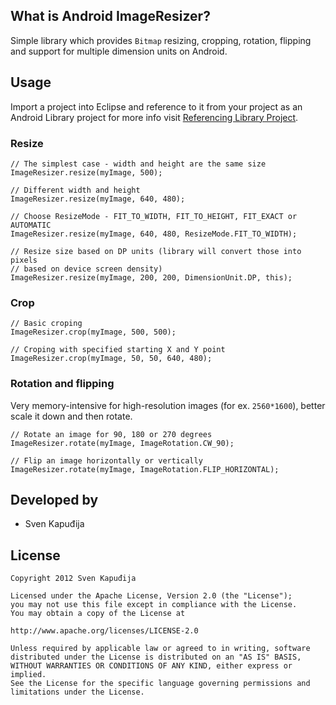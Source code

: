 What is Android ImageResizer?
--------
Simple library which provides `Bitmap` resizing, cropping, rotation, flipping and support for multiple dimension units
on Android.

Usage
--------

Import a project into Eclipse and reference to it from your project as an Android Library project for more info visit
[Referencing Library Project](http://developer.android.com/tools/projects/projects-eclipse.html#ReferencingLibraryProject).

### Resize

    // The simplest case - width and height are the same size
    ImageResizer.resize(myImage, 500);
        
    // Different width and height
    ImageResizer.resize(myImage, 640, 480);
        
    // Choose ResizeMode - FIT_TO_WIDTH, FIT_TO_HEIGHT, FIT_EXACT or AUTOMATIC
    ImageResizer.resize(myImage, 640, 480, ResizeMode.FIT_TO_WIDTH);
        
    // Resize size based on DP units (library will convert those into pixels
    // based on device screen density)
    ImageResizer.resize(myImage, 200, 200, DimensionUnit.DP, this);
        
### Crop

    // Basic croping
    ImageResizer.crop(myImage, 500, 500);

    // Croping with specified starting X and Y point
    ImageResizer.crop(myImage, 50, 50, 640, 480);

### Rotation and flipping
Very memory-intensive for high-resolution images (for ex. `2560*1600`), better scale it down and then rotate.

    // Rotate an image for 90, 180 or 270 degrees
    ImageResizer.rotate(myImage, ImageRotation.CW_90);

    // Flip an image horizontally or vertically
    ImageResizer.rotate(myImage, ImageRotation.FLIP_HORIZONTAL);

Developed by
------------
* Sven Kapuđija

License
-------

    Copyright 2012 Sven Kapuđija
    
    Licensed under the Apache License, Version 2.0 (the "License");
    you may not use this file except in compliance with the License.
    You may obtain a copy of the License at
    
    http://www.apache.org/licenses/LICENSE-2.0
    
    Unless required by applicable law or agreed to in writing, software
    distributed under the License is distributed on an "AS IS" BASIS,
    WITHOUT WARRANTIES OR CONDITIONS OF ANY KIND, either express or implied.
    See the License for the specific language governing permissions and
    limitations under the License.